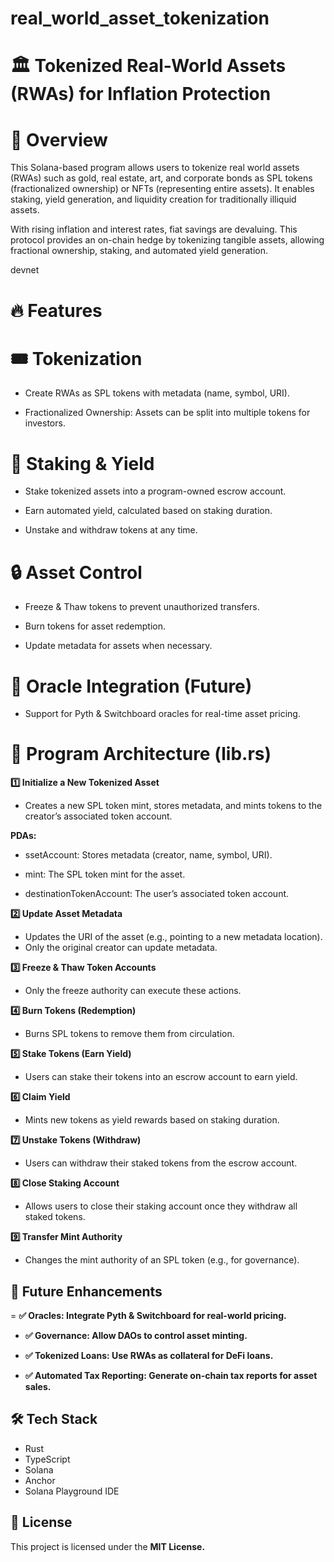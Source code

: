 # real_world_asset_tokenization

# 🏛 Tokenized Real-World Assets (RWAs) for Inflation Protection

# 📌 Overview

This Solana-based program allows users to tokenize real world assets (RWAs) such as gold, real estate, art, and corporate bonds as SPL tokens (fractionalized ownership) or NFTs (representing entire assets). It enables staking, yield generation, and liquidity creation for traditionally illiquid assets.

With rising inflation and interest rates, fiat savings are devaluing. This protocol provides an on-chain hedge by tokenizing tangible assets, allowing fractional ownership, staking, and automated yield generation.

devnet

# 🔥 Features

# 🎟 Tokenization

- Create RWAs as SPL tokens with metadata (name, symbol, URI).

- Fractionalized Ownership: Assets can be split into multiple tokens for investors.

# 🏦 Staking & Yield

- Stake tokenized assets into a program-owned escrow account.

- Earn automated yield, calculated based on staking duration.

- Unstake and withdraw tokens at any time.

# 🔒 Asset Control

- Freeze & Thaw tokens to prevent unauthorized transfers.

- Burn tokens for asset redemption.

- Update metadata for assets when necessary.


# 📡 Oracle Integration (Future)

- Support for Pyth & Switchboard oracles for real-time asset pricing.

# 📜 Program Architecture (lib.rs)

**1️⃣ Initialize a New Tokenized Asset**

- Creates a new SPL token mint, stores metadata, and mints tokens to the creator’s associated token account.

**PDAs:**

- ssetAccount: Stores metadata (creator, name, symbol, URI).

- mint: The SPL token mint for the asset.

- destinationTokenAccount: The user’s associated token account.

**2️⃣ Update Asset Metadata**

- Updates the URI of the asset (e.g., pointing to a new metadata location).
- Only the original creator can update metadata.

**3️⃣ Freeze & Thaw Token Accounts**
- Only the freeze authority can execute these actions.

**4️⃣ Burn Tokens (Redemption)**

- Burns SPL tokens to remove them from circulation.

**5️⃣ Stake Tokens (Earn Yield)**

- Users can stake their tokens into an escrow account to earn yield.

**6️⃣ Claim Yield**

- Mints new tokens as yield rewards based on staking duration.

**7️⃣ Unstake Tokens (Withdraw)**

- Users can withdraw their staked tokens from the escrow account.

**8️⃣ Close Staking Account**

- Allows users to close their staking account once they withdraw all staked tokens.

**9️⃣ Transfer Mint Authority**

 - Changes the mint authority of an SPL token (e.g., for governance).



## 🚀 Future Enhancements

= **✅ Oracles: Integrate Pyth & Switchboard for real-world pricing.**

 - **✅ Governance: Allow DAOs to control asset minting.**

 - **✅ Tokenized Loans: Use RWAs as collateral for DeFi loans.**

- **✅ Automated Tax Reporting: Generate on-chain tax reports for asset sales.**


## 🛠 Tech Stack
- Rust 
- TypeScript 
- Solana 
- Anchor 
- Solana Playground IDE

## 📜 License

This project is licensed under the **MIT License.**



 


